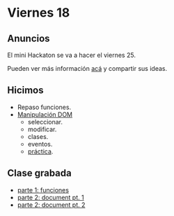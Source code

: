 # Viernes 18

## Anuncios

El mini Hackaton se va a hacer el viernes 25.

Pueden ver más información [acá](https://pad.riseup.net/p/comit-atos) y compartir sus ideas.

## Hicimos

- Repaso funciones.
- [Manipulación DOM](/apuntes/manipulacion-dom.md)
    - seleccionar.
    - modificar.
    - clases.
    - eventos.
    - [práctica](https://codepen.io/normanperrin/pen/YvJMqW?editors=1010).

## Clase grabada

- [parte 1: funciones](https://youtu.be/CioNzGJeJAw)
- [parte 2: document pt. 1](https://youtu.be/FBjkzM6sEiQ)
- [parte 2: document pt. 2](https://youtu.be/PdR9Hmo_UrM)
